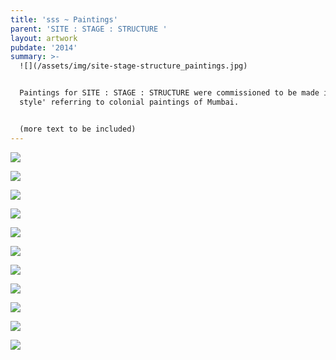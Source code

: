 ```yaml
---
title: 'sss ~ Paintings'
parent: 'SITE : STAGE : STRUCTURE '
layout: artwork
pubdate: '2014'
summary: >-
  ![](/assets/img/site-stage-structure_paintings.jpg)


  Paintings for SITE : STAGE : STRUCTURE were commissioned to be made in a 'Museum
  style' referring to colonial paintings of Mumbai.


  (more text to be included)
---
```

![](/assets/img/chinese-temple.jpg)

![](/assets/img/pine-building.jpg)

![](/assets/img/anthony-s-rest.jpg)

![](/assets/img/mazgaon-garden.jpg)

![](/assets/img/old-gloria-cross.jpg)

![](/assets/img/hasanabad.jpg)

![](/assets/img/vaity-house.jpg)

![](/assets/img/matharpacady-oratory.jpg)

![](/assets/img/bhaucha-dhakka.jpg)

![](/assets/img/mazgaon-docks.jpg)

![](/assets/img/installation-view_lores.jpg)
